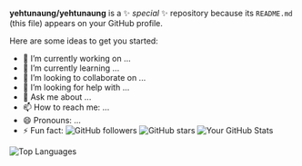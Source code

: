 
**yehtunaung/yehtunaung** is a ✨ _special_ ✨ repository because its `README.md` (this file) appears on your GitHub profile.

Here are some ideas to get you started:

- 🔭 I’m currently working on ...
- 🌱 I’m currently learning ...
- 👯 I’m looking to collaborate on ...
- 🤔 I’m looking for help with ...
- 💬 Ask me about ...
- 📫 How to reach me: ...
- 😄 Pronouns: ...
- ⚡ Fun fact:
![GitHub followers](https://img.shields.io/github/followers/yehtunaung?style=social)
![GitHub stars](https://img.shields.io/github/stars/yehtunaung?style=social)
![Your GitHub Stats](https://github-readme-stats.vercel.app/api?username=yehtunaung&show_icons=true)

![Top Languages](https://github-readme-stats.vercel.app/api/top-langs/?username=yehtunaung&layout=compact)

